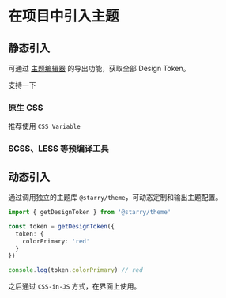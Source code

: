 # 在项目中引入主题

## 静态引入

可通过 [主题编辑器](../theme-editor.md) 的导出功能，获取全部 Design Token。

支持一下

### 原生 CSS

推荐使用 `CSS Variable`

### SCSS、LESS 等预编译工具

## 动态引入

通过调用独立的主题库 `@starry/theme`，可动态定制和输出主题配置。

```ts
import { getDesignToken } from '@starry/theme'

const token = getDesignToken({
  token: {
    colorPrimary: 'red'
  }
})

console.log(token.colorPrimary) // red
```

之后通过 `CSS-in-JS` 方式，在界面上使用。
